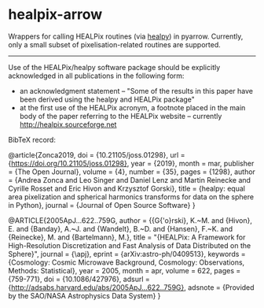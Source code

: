 # healpix-arrow

Wrappers for calling HEALPix routines (via [healpy](https://healpy.readthedocs.io/en/latest/index.html)) in pyarrow.
Currently, only a small subset of pixelisation-related routines are supported.

---

Use of the HEALPix/healpy software package should be explicitly acknowledged in all publications in the following form:

* an acknowledgment statement – "Some of the results in this paper have been derived using the healpy and HEALPix package"
* at the first use of the HEALPix acronym, a footnote placed in the main body of the paper referring to the HEALPix website – currently http://healpix.sourceforge.net

BibTeX record:

@article{Zonca2019,
  doi = {10.21105/joss.01298},
  url = {https://doi.org/10.21105/joss.01298},
  year = {2019},
  month = mar,
  publisher = {The Open Journal},
  volume = {4},
  number = {35},
  pages = {1298},
  author = {Andrea Zonca and Leo Singer and Daniel Lenz and Martin Reinecke and Cyrille Rosset and Eric Hivon and Krzysztof Gorski},
  title = {healpy: equal area pixelization and spherical harmonics transforms for data on the sphere in Python},
  journal = {Journal of Open Source Software}
}

@ARTICLE{2005ApJ...622..759G,
   author = {{G{\'o}rski}, K.~M. and {Hivon}, E. and {Banday}, A.~J. and 
	{Wandelt}, B.~D. and {Hansen}, F.~K. and {Reinecke}, M. and 
	{Bartelmann}, M.},
    title = "{HEALPix: A Framework for High-Resolution Discretization and Fast Analysis of Data Distributed on the Sphere}",
  journal = {\apj},
   eprint = {arXiv:astro-ph/0409513},
 keywords = {Cosmology: Cosmic Microwave Background, Cosmology: Observations, Methods: Statistical},
     year = 2005,
    month = apr,
   volume = 622,
    pages = {759-771},
      doi = {10.1086/427976},
   adsurl = {http://adsabs.harvard.edu/abs/2005ApJ...622..759G},
  adsnote = {Provided by the SAO/NASA Astrophysics Data System}
}
